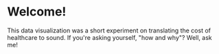 Welcome!
=======

This data visualization was a short experiment on translating the cost of healthcare to sound. If you're asking yourself, "how and why"? Well, ask me!
